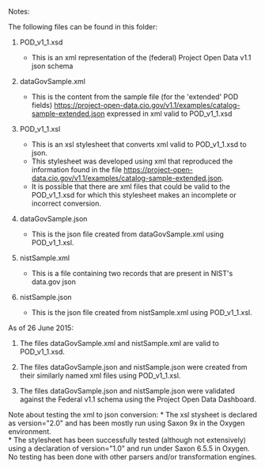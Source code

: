 Notes:

The following files can be found in this folder:
1. POD_v1_1.xsd 
    * This is an xml representation of the (federal) Project Open Data v1.1 json schema
 
 2. dataGovSample.xml
     * This is the content from the sample file (for the 'extended' POD fields)
        https://project-open-data.cio.gov/v1.1/examples/catalog-sample-extended.json
        expressed in xml valid to POD_v1_1.xsd

3. POD_v1_1.xsl
     * This is an xsl stylesheet that converts xml valid to POD_v1_1.xsd to json.
     * This stylesheet was developed using xml that reproduced the information found in
        the file https://project-open-data.cio.gov/v1.1/examples/catalog-sample-extended.json.
     * It is possible that there are xml files that could be valid to the POD_v1_1.xsd for 
       which this stylesheet makes an incomplete or incorrect conversion.
       
 4. dataGovSample.json
     * This is the json file created from dataGovSample.xml using POD_v1_1.xsl.   
        
5. nistSample.xml
     * This is a file containing two records that are present in NIST's data.gov json
     
 6. nistSample.json
     * This is the json file created from nistSample.xml using POD_v1_1.xsl. 
        
 
 
As of 26 June 2015:

1. The files dataGovSample.xml and nistSample.xml are valid to POD_v1_1.xsd.  
 
2. The files dataGovSample.json and nistSample.json were created from their
    similarly named xml files using POD_v1_1.xsl. 
        
3. The files dataGovSample.json and nistSample.json were validated against the 
    Federal v1.1 schema using the Project Open Data Dashboard.

Note about testing the xml to json conversion:
      * The xsl stysheet is declared as version="2.0"  and has been mostly run 
        using Saxon 9x in the Oxygen environment.   
      * The stylesheet has been  successfully tested (although not extensively) using 
         a declaration of version="1.0" and run under Saxon 6.5.5 in Oxygen.  No testing 
        has been done with other parsers and/or transformation engines.
        
        